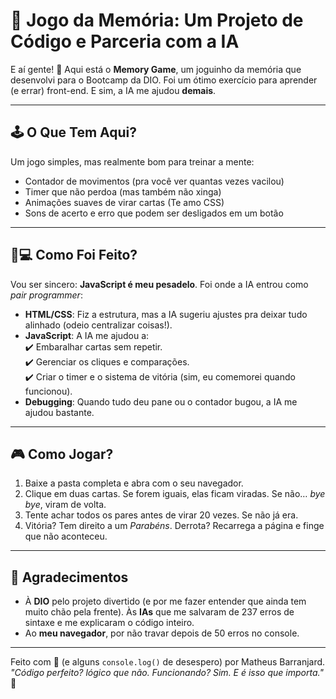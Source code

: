 # 🧠 Jogo da Memória: Um Projeto de Código e Parceria com a IA

E aí gente! 👋 Aqui está o **Memory Game**, um joguinho da memória que desenvolvi para o Bootcamp da DIO. Foi um ótimo exercício para aprender (e errar) front-end. E sim, a IA me ajudou **demais**.

---

## 🕹️ **O Que Tem Aqui?**
Um jogo simples, mas realmente bom para treinar a mente:
- Contador de movimentos (pra você ver quantas vezes vacilou)
- Timer que não perdoa (mas também não xinga)
- Animações suaves de virar cartas (Te amo CSS)
- Sons de acerto e erro que podem ser desligados em um botão

---

## 🧑💻 **Como Foi Feito?**
Vou ser sincero: **JavaScript é meu pesadelo**. Foi onde a IA entrou como *pair programmer*:
- **HTML/CSS**: Fiz a estrutura, mas a IA sugeriu ajustes pra deixar tudo alinhado (odeio centralizar coisas!).
- **JavaScript**: A IA me ajudou a:  
  ✔️ Embaralhar cartas sem repetir.  
  ✔️ Gerenciar os cliques e comparações.  
  ✔️ Criar o timer e o sistema de vitória (sim, eu comemorei quando funcionou).
- **Debugging**: Quando tudo deu pane ou o contador bugou, a IA me ajudou bastante.

---

## 🎮 **Como Jogar?**
1. Baixe a pasta completa e abra com o seu navegador.
2. Clique em duas cartas. Se forem iguais, elas ficam viradas. Se não… *bye bye*, viram de volta.
3. Tente achar todos os pares antes de virar 20 vezes. Se não já era.
4. Vitória? Tem direito a um *Parabéns*. Derrota? Recarrega a página e finge que não aconteceu.

---

## 🙌 **Agradecimentos**
- À **DIO** pelo projeto divertido (e por me fazer entender que ainda tem muito chão pela frente).
Às **IAs** que me salvaram de 237 erros de sintaxe e me explicaram o código inteiro.
- Ao **meu navegador**, por não travar depois de 50 erros no console.

---

Feito com 🤯 (e alguns `console.log()` de desespero) por Matheus Barranjard.  
*"Código perfeito? lógico que não. Funcionando? Sim. E é isso que importa."* 🚀

